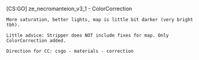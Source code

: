 [CS:GO] ze_necromanteion_v3_1 - ColorCorrection
```"ze_necromanteion_v3_1"
More saturation, better lights, map is little bit darker (very bright tbh).

Little advice: Stripper does NOT include fixes for map. Only ColorCorrection added.

Direction for CC: csgo - materials - correction
```